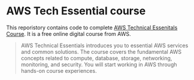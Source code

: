 # AWS Tech Essential course
This reporistory contains code to complete [AWS Technical Essenitals Course](https://www.aws.training/Details/eLearning?id=71079). It is a free online digital course from AWS.
> AWS Technical Essentials introduces you to essential AWS services and common solutions. The course covers the fundamental AWS concepts related to compute, database, storage, networking, monitoring, and security. You will start working in AWS through hands-on course experiences.
